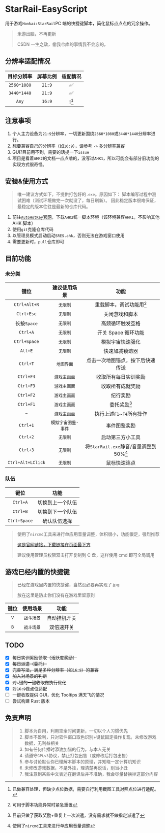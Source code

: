 # StarRail-EasyScript

用于游戏`Honkai:StarRail`PC 端的快捷键脚本，简化鼠标点点点的冗余操作。

> 米游出脑，不再更新
>
> CSDN 一生之敌，偷我仓库的事情我不会忘的。

## 分辨率适配情况

| 目标分辨率  | 屏幕比例 | 适配情况 |
| :---------: | :------: | :------: |
| `2560*1080` |  `21:9`  |    ✅    |
| `3440*1440` |  `21:9`  |    ✅    |
|    `Any`    |  `16:9`  |  ❕[^!]  |

[^!]: 已做兼容处理，但缺少点位数据，需要自行利用截图工具对照点位进行适配。

## 注意事项

1. 个人主力设备为`21:9`分辨率，一切更新围绕`2560*1080`或`3440*1440`分辨率进行。
2. 想要兼容自己的分辨率（如`16:9`），请参考 `->` [多分辨率兼容](./files/docs/Multiresolution.md)
3. GUI?目前用不到，需要的话提一下`issue`
4. 项目是看着`AHK2`的文档一点点啃的，没写过`AHK1`，所以可能会有部分旧功能的实现方式很奇怪。

## 安装&使用方式

> 唯一建议方式如下，不提供打包好的`.exe`。原因如下：
> 脚本编写过程中测试困难（测试环境做完一次就没了，每日刷新）。
> 因此稳定版本很难保证，最稳定的版本往往是最新的仓库代码。

1. 前往[`AutoHotKey`官网](https://www.autohotkey.com/)，下载`AHK2`统一脚本环境（该环境兼容`AHK1`，不影响其他 AHK 脚本）
2. 使用`git`克隆仓库代码
3. 以管理员模式启动启动`SRES.ahk`，否则无法在游戏窗口使用
4. 需要更新时，`pull`仓库即可

## 目前功能

### 未分类

|       键位        |    建议使用场景     |                  功能                   |
| :---------------: | :-----------------: | :-------------------------------------: |
|   `Ctrl+Alt+R`    |      `无限制`       |        重载脚本，调试功能用[^*]         |
|    `Ctrl+Esc`     |      `无限制`       |             关闭游戏和脚本              |
|    长按`Space`    |      `无限制`       |            高频循环触发空格             |
|     `Ctrl+A`      |      `无限制`       |           开关 Space 循环功能           |
|   `Ctrl+Space`    |      `无限制`       |            模拟宇宙快速强化             |
|      `Alt+E`      |      `无限制`       |             快速加减锁遗器              |
|     `Ctrl+T`      |     `地图界面`      |    点击一次地图锚点，按下后快速传送     |
|     `Ctrl+F4`     |    `游戏主画面`     |          收取所有每日实训奖励           |
|     `Ctrl+F3`     |    `游戏主画面`     |            收取所有成就奖励             |
|     `Ctrl+F2`     |    `游戏主画面`     |                纪行奖励                 |
|     `Ctrl+F1`     |    `游戏主画面`     |              委托奖励[^1]               |
|        `~`        |    `游戏主画面`     |        执行上述`F1`~`F4`所有操作        |
|     `Ctrl+1`      | `模拟宇宙图鉴-事件` |              事件图鉴奖励               |
|     `Ctrl+2`      |      `无限制`       |            启动第三方小工具             |
|     `Ctrl+3`      |      `无限制`       | 将`StarRail.exe`静音/音量调整到 50%[^2] |
| `Ctrl+Alt+LClick` |      `无限制`       |              鼠标快速连点               |

### 队伍

|     键位     |       功能       |
| :----------: | :--------------: |
|   `Ctrl+A`   | 切换到上一个队伍 |
|   `Ctrl+B`   | 切换到下一个队伍 |
| `Ctrl+Space` |   确认队伍选择   |

> 使用了`nircmd`工具来进行单应用音量调整，体积很小，功能很足，强烈推荐
>
> [这是官网链接，下载链接在页面最下方](http://www.nirsoft.net/utils/nircmd.html)
>
> 建议使用管理员权限双击打开复制到 C 盘，这样使用 cmd 即可全局调用

[^*]: 可用于脚本功能异常时紧急重置
[^1]: 目前只做了获取奖励+重复上一次派遣，没有需求就不做指定派遣了
[^2]: 使用了`nircmd`工具来进行单应用音量调整

## 游戏已经内置的快捷键

> 已经在游戏里内置的快捷键，当然没必要再实现了.jpg
>
> 放在这里是防止你们没有在游戏里留意到

| 键位 |  使用场景  |     功能     |
| :--: | :--------: | :----------: |
| `V`  | `战斗场景` | 自动挂机开关 |
| `B`  | `战斗场景` |  双倍速开关  |

## TODO

- [x] ~~每日实训奖励领取（活跃度奖励）~~
- [x] ~~每日派遣（委托）~~
- [x] ~~完善写法，满足多种分辨率（如`16:9`）的兼容~~
- [x] ~~加入对场景的判断~~
- [x] ~~对`~`键的一键收取做执行优化~~
- [x] ~~对`16:9`做点位适配~~
- [ ] 一键收取提供 GUI，优化 Tooltips 满天飞的情况
- [ ] 尝试构建 Rust 版本

## 免责声明

> 1. 脚本为自用，利用空余时间更新，一切以个人习惯优先
> 2. 脚本不盈利，只对软件窗口取色识别+键鼠固定操作复现，未修改游戏数据，无利益相关
> 3. 如有任何传播时添油加醋的行为，与本人无关
> 4. 请遵守`GPLv3`协议，禁止打包出售（或修改后打包出售）
> 5. 参与讨论默认你已理解本脚本的原理，并知晓一定计算机知识
> 6. 未修改游戏数据，不是外挂，理清楚再说话，别当小丑
> 7. 我注意到某些中文表述在翻译后并不准确，我会尽量替换掉这部分内容
